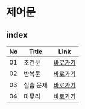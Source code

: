# 제어문
index
---
|No|Title|Link|
|-|-|-|
|01|조건문|[바로가기](./01)|
|02|반복문|[바로가기](./02)|
|03|실습 문제|[바로가기](./03)|
|04|마무리|[바로가기](./04)|

<br>
